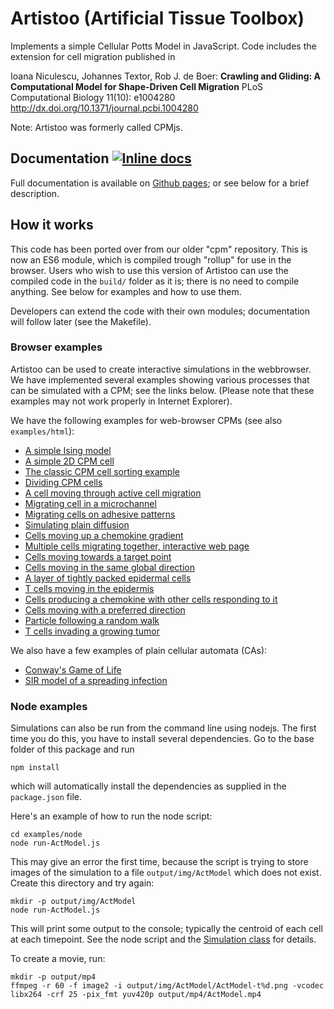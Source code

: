 # Artistoo (Artificial Tissue Toolbox)

Implements a simple Cellular Potts Model in JavaScript. Code includes the extension for cell migration published in 

Ioana Niculescu, Johannes Textor, Rob J. de Boer:
__Crawling and Gliding: A Computational Model for Shape-Driven Cell Migration__
PLoS Computational Biology 11(10): e1004280
http://dx.doi.org/10.1371/journal.pcbi.1004280

Note: Artistoo was formerly called CPMjs.


## Documentation [![Inline docs](https://inch-ci.org/github/ingewortel/artistoo.svg?branch=master)](http://inch-ci.org/github/ingewortel/artistoo)

Full documentation is available on [Github pages](https://ingewortel.github.io/artistoo.github.io); or
see below for a brief description.

## How it works

This code has been ported over from our older "cpm" repository. This is now an ES6 module, 
which is compiled trough "rollup" for use in the browser. Users who wish to use this version
of Artistoo can use the compiled code in the `build/` folder as it is; there is no
need to compile anything. See below for examples and how to use them.

Developers can extend the code with their own modules; documentation will follow later
(see the Makefile).

### Browser examples

Artistoo can be used to create interactive simulations in the webbrowser. We have implemented
several examples showing various processes that can be simulated with a CPM; see the
links below. (Please note that these examples may not work properly in Internet Explorer). 

We have the following examples for web-browser CPMs (see also `examples/html`):

* [A simple Ising model](https://ingewortel.github.io/artistoo.github.io/examples/IsingModel.html)
* [A simple 2D CPM cell](https://ingewortel.github.io/artistoo.github.io/examples/SingleCell.html)
* [The classic CPM cell sorting example](https://ingewortel.github.io/artistoo.github.io/examples/Cellsorting.html)
* [Dividing CPM cells](https://ingewortel.github.io/artistoo.github.io/examples/CellDivision.html)
* [A cell moving through active cell migration](https://ingewortel.github.io/artistoo.github.io/examples/ActModel.html)
* [Migrating cell in a microchannel](https://ingewortel.github.io/artistoo.github.io/examples/Microchannel.html)
* [Migrating cells on adhesive patterns](https://ingewortel.github.io/artistoo.github.io/examples/ActOnMicroPattern.html)
* [Simulating plain diffusion](https://ingewortel.github.io/artistoo.github.io/examples/Diffusion.html)
* [Cells moving up a chemokine gradient](https://ingewortel.github.io/artistoo.github.io/examples/Chemotaxis.html)
* [Multiple cells migrating together, interactive web page](https://ingewortel.github.io/artistoo.github.io/examples/CollectiveMigration.html)
* [Cells moving towards a target point](https://ingewortel.github.io/artistoo.github.io/examples/DirectedMotionTargetPoint.html)
* [Cells moving in the same global direction](https://ingewortel.github.io/artistoo.github.io/examples/DirectedMotionLinear.html)
* [A layer of tightly packed epidermal cells](https://ingewortel.github.io/artistoo.github.io/examples/Epidermis.html)
* [T cells moving in the epidermis](https://ingewortel.github.io/artistoo.github.io/examples/EpidermisWithTCells.html)
* [Cells producing a chemokine with other cells responding to it](https://ingewortel.github.io/artistoo.github.io/examples/ManyCellsDiffusion.html)
* [Cells moving with a preferred direction](https://ingewortel.github.io/artistoo.github.io/examples/ManyCellsPrefDir.html)
* [Particle following a random walk](https://ingewortel.github.io/artistoo.github.io/examples/RandomWalk.html)
* [T cells invading a growing tumor](https://ingewortel.github.io/artistoo.github.io/examples/CancerInvasion.html)

We also have a few examples of plain cellular automata (CAs):

* [Conway's Game of Life](https://ingewortel.github.io/artistoo.github.io/examples/GameOfLife.html)
* [SIR model of a spreading infection](https://ingewortel.github.io/artistoo.github.io/examples/SIR.html)

### Node examples

Simulations can also be run from the command line using nodejs. The first time you do this,
you have to install several dependencies. Go to the base folder of this package and run

```
npm install
```

which will automatically install the dependencies as supplied in the `package.json` file.

Here's an example of how to run the node script:

```
cd examples/node
node run-ActModel.js
```

This may give an error the first time, because the script is trying to store images of
the simulation to a file `output/img/ActModel` which does not exist. Create this directory
and try again:

``` 
mkdir -p output/img/ActModel
node run-ActModel.js
```

This will print some output to the console; typically the centroid of each 
cell at each timepoint. See the node script and the 
[Simulation class](https://ingewortel.github.io/artistoo.github.io/class/src/simulation/Simulation.js~Simulation.html)
for details.


To create a movie, run:
```
mkdir -p output/mp4
ffmpeg -r 60 -f image2 -i output/img/ActModel/ActModel-t%d.png -vcodec libx264 -crf 25 -pix_fmt yuv420p output/mp4/ActModel.mp4
```
